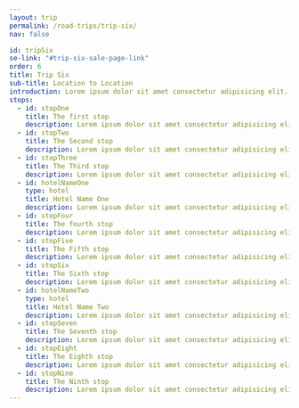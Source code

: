 ```yaml
---
layout: trip
permalink: /road-trips/trip-six/
nav: false

id: tripSix
se-link: "#trip-six-sale-page-link"
order: 6
title: Trip Six
sub-title: Location to Location
introduction: Lorem ipsum dolor sit amet consectetur adipisicing elit. Iste recusandae maiores eum, eos quaerat delectus exercitationem ex sed repudiandae similique omnis? Cupiditate optio earum necessitatibus sequi, minima ipsum incidunt laborum commodi eveniet hic corporis molestias, repellendus animi quis iusto veritatis impedit? Consequuntur, ratione amet necessitatibus incidunt nobis velit. Ipsa eveniet mollitia debitis animi quam illum maxime, distinctio ea doloribus hic.
stops:
  - id: stopOne
    title: The first stop
    description: Lorem ipsum dolor sit amet consectetur adipisicing elit. Quia et neque porro a, labore repellendus iusto soluta, repudiandae deserunt iure animi optio, debitis explicabo quo. Nobis magnam quae neque voluptas enim, temporibus perspiciatis iusto nostrum veritatis nesciunt, sit cupiditate distinctio.
  - id: stopTwo
    title: The Second stop
    description: Lorem ipsum dolor sit amet consectetur adipisicing elit. Quia et neque porro a, labore repellendus iusto soluta, repudiandae deserunt iure animi optio, debitis explicabo quo. Nobis magnam quae neque voluptas enim, temporibus perspiciatis iusto nostrum veritatis nesciunt, sit cupiditate distinctio.
  - id: stopThree
    title: The Third stop
    description: Lorem ipsum dolor sit amet consectetur adipisicing elit. Quia et neque porro a, labore repellendus iusto soluta, repudiandae deserunt iure animi optio, debitis explicabo quo. Nobis magnam quae neque voluptas enim, temporibus perspiciatis iusto nostrum veritatis nesciunt, sit cupiditate distinctio.
  - id: hotelNameOne
    type: hotel
    title: Hotel Name One
    description: Lorem ipsum dolor sit amet consectetur adipisicing elit. Quia et neque porro a, labore repellendus iusto soluta, repudiandae deserunt iure animi optio, debitis explicabo quo. Nobis magnam quae neque voluptas enim, temporibus perspiciatis iusto nostrum veritatis nesciunt, sit cupiditate distinctio.
  - id: stopFour
    title: The fourth stop
    description: Lorem ipsum dolor sit amet consectetur adipisicing elit. Quia et neque porro a, labore repellendus iusto soluta, repudiandae deserunt iure animi optio, debitis explicabo quo. Nobis magnam quae neque voluptas enim, temporibus perspiciatis iusto nostrum veritatis nesciunt, sit cupiditate distinctio.
  - id: stopFive
    title: The Fifth stop
    description: Lorem ipsum dolor sit amet consectetur adipisicing elit. Quia et neque porro a, labore repellendus iusto soluta, repudiandae deserunt iure animi optio, debitis explicabo quo. Nobis magnam quae neque voluptas enim, temporibus perspiciatis iusto nostrum veritatis nesciunt, sit cupiditate distinctio.
  - id: stopSix
    title: The Sixth stop
    description: Lorem ipsum dolor sit amet consectetur adipisicing elit. Quia et neque porro a, labore repellendus iusto soluta, repudiandae deserunt iure animi optio, debitis explicabo quo. Nobis magnam quae neque voluptas enim, temporibus perspiciatis iusto nostrum veritatis nesciunt, sit cupiditate distinctio.
  - id: hotelNameTwo
    type: hotel
    title: Hotel Name Two
    description: Lorem ipsum dolor sit amet consectetur adipisicing elit. Quia et neque porro a, labore repellendus iusto soluta, repudiandae deserunt iure animi optio, debitis explicabo quo. Nobis magnam quae neque voluptas enim, temporibus perspiciatis iusto nostrum veritatis nesciunt, sit cupiditate distinctio.
  - id: stopSeven
    title: The Seventh stop
    description: Lorem ipsum dolor sit amet consectetur adipisicing elit. Quia et neque porro a, labore repellendus iusto soluta, repudiandae deserunt iure animi optio, debitis explicabo quo. Nobis magnam quae neque voluptas enim, temporibus perspiciatis iusto nostrum veritatis nesciunt, sit cupiditate distinctio.
  - id: stopEight
    title: The Eighth stop
    description: Lorem ipsum dolor sit amet consectetur adipisicing elit. Quia et neque porro a, labore repellendus iusto soluta, repudiandae deserunt iure animi optio, debitis explicabo quo. Nobis magnam quae neque voluptas enim, temporibus perspiciatis iusto nostrum veritatis nesciunt, sit cupiditate distinctio.
  - id: stopNine
    title: The Ninth stop
    description: Lorem ipsum dolor sit amet consectetur adipisicing elit. Quia et neque porro a, labore repellendus iusto soluta, repudiandae deserunt iure animi optio, debitis explicabo quo. Nobis magnam quae neque voluptas enim, temporibus perspiciatis iusto nostrum veritatis nesciunt, sit cupiditate distinctio.
---
```


